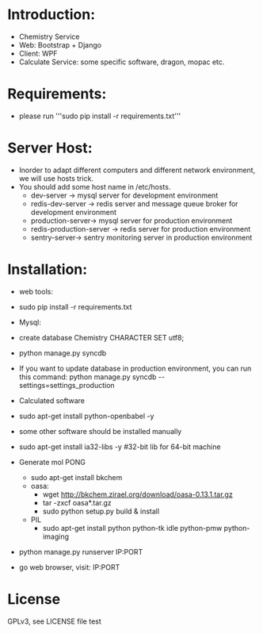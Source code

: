 # Introduction:

 * Chemistry Service
 * Web: Bootstrap + Django
 * Client: WPF
 * Calculate Service: some specific software, dragon, mopac etc.

# Requirements:
 * please run '''sudo pip install -r requirements.txt'''

# Server Host:
 * Inorder to adapt different computers and different network environment,
 we will use hosts trick.
 * You should add some host name in /etc/hosts.
   * dev-server -> mysql server for development environment
   * redis-dev-server -> redis server and message queue broker for development environment
   * production-server-> mysql server for production environment
   * redis-production-server -> redis server for production environment
   * sentry-server-> sentry monitoring server in production environment

# Installation:
 * web tools:
  * sudo pip install -r requirements.txt
 
 * Mysql:
  * create database Chemistry CHARACTER SET utf8;
  * python manage.py syncdb
  * If you want to update database in production environment, you can 
    run this command: python manage.py syncdb --settings=settings_production 

 * Calculated software
  * sudo apt-get install python-openbabel -y
  * some other software should be installed manually
  * sudo apt-get install ia32-libs -y  #32-bit lib for 64-bit machine
  * Generate mol PONG
    * sudo apt-get install bkchem
    * oasa:
      * wget http://bkchem.zirael.org/download/oasa-0.13.1.tar.gz
      * tar -zxcf oasa*.tar.gz
      * sudo python setup.py build & install
    * PIL
      * sudo apt-get install python python-tk idle python-pmw python-imaging


 * python manage.py runserver IP:PORT
 * go web browser, visit: IP:PORT

# License
 GPLv3, see LICENSE file
 test
